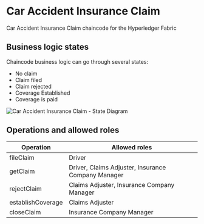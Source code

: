 # Car Accident Insurance Claim
Car Accident Insurance Claim chaincode for the Hyperledger Fabric

## Business logic states
Chaincode business logic can go through several states:
* No claim
* Claim filed
* Claim rejected
* Coverage Established
* Coverage is paid

![Car Accident Insurance Claim - State Diagram](https://user-images.githubusercontent.com/3188163/124210369-f65b0380-daf3-11eb-9738-8180bf1912bd.png)

## Operations and allowed roles
Operation | Allowed roles
------------ | -------------
fileClaim | Driver
getClaim | Driver, Claims Adjuster, Insurance Company Manager
rejectClaim | Claims Adjuster, Insurance Company Manager
establishCoverage | Claims Adjuster
closeClaim | Insurance Company Manager
